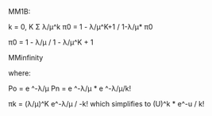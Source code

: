 MM1B:

k = 0, K 
Σ λ/μ^k π0 = 1 - λ/μ^K+1 / 1-λ/μ* π0

 π0 = 1 - λ/μ / 1 - λ/μ^K + 1


MMinfinity

where:

Po = e ^-λ/μ
Pn = e ^-λ/μ * e ^-λ/μ/k!

πk = (λ/μ)^K e^-λ/μ / -k!
which simplifies to 
 (U)^k * e^-u / k!